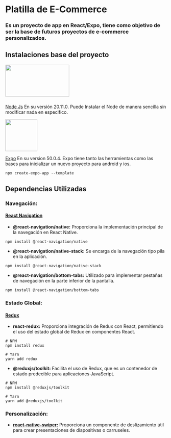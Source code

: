 # Platilla de E-Commerce

### Es un proyecto de app en React/Expo, tiene como objetivo de ser la base de futuros proyectos de e-commerce personalizados.

## Instalaciones base del proyecto

##### <img src="https://innovationyourself.com/wp-content/uploads/2020/08/nodejs-logo.png" width="200" height="100">
[Node Js](https://nodejs.org/en)
En su versión 20.11.0.
Puede Instalar el Node de manera sencilla sin modificar nada en especifico.

<img src="https://external-preview.redd.it/EJwPIGrGJTtEAVZiCOhn45jB_cr_DBiPU1PGP3aSlMM.jpg?auto=webp&s=8feb70264c80ab27d97c7b5a2397bc00ac0afee5" width="100" height="100">

[Expo](https://expo.dev/)
En su version 50.0.4.
Expo tiene tanto las herramientas como las bases para inicializar un nuevo proyecto para android y ios.
```
npx create-expo-app --template
```
## Dependencias Utilizadas

### Navegación:

#### [React Navigation](https://reactnavigation.org/)

- **@react-navigation/native:** Proporciona la implementación principal de la navegación en React Native.
```
npm install @react-navigation/native
```

- **@react-navigation/native-stack:** Se encarga de la navegación tipo pila en la aplicación.
```
npm install @react-navigation/native-stack
```
- **@react-navigation/bottom-tabs:** Utilizado para implementar pestañas de navegación en la parte inferior de la pantalla.
```
npm install @react-navigation/bottom-tabs
```

### Estado Global:

#### [Redux](https://redux.js.org/)

- **react-redux:** Proporciona integración de Redux con React, permitiendo el uso del estado global de Redux en componentes React.

```
# NPM
npm install redux

# Yarn
yarn add redux
```

- **@reduxjs/toolkit:** Facilita el uso de Redux, que es un contenedor de estado predecible para aplicaciones JavaScript.
```
# NPM
npm install @reduxjs/toolkit

# Yarn
yarn add @reduxjs/toolkit
```

### Personalización:

- **[react-native-swiper:](https://www.npmjs.com/package/react-native-swiper)** Proporciona un componente de deslizamiento útil para crear presentaciones de diapositivas o carruseles.


